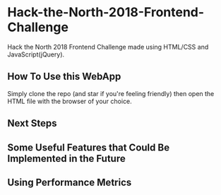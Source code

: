 # Hack-the-North-2018-Frontend-Challenge

Hack the North 2018 Frontend Challenge made using HTML/CSS and JavaScript(jQuery).


## How To Use this WebApp

Simply clone the repo (and star if you're feeling friendly) then open the HTML file with the browser of your choice.


## Next Steps




## Some Useful Features that Could Be Implemented in the Future



## Using Performance Metrics



